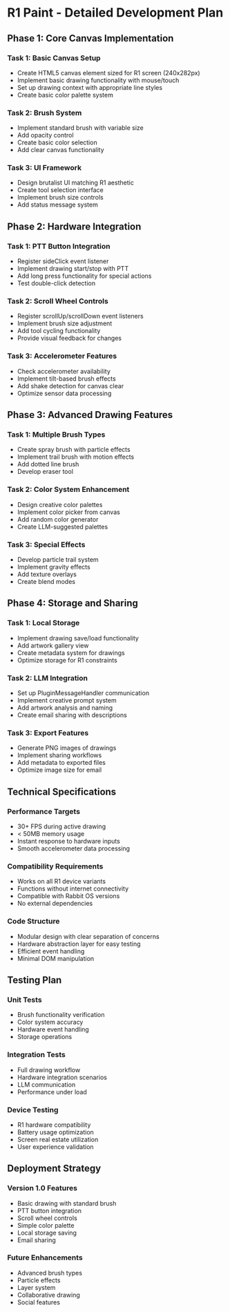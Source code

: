 # R1 Paint - Detailed Development Plan

## Phase 1: Core Canvas Implementation

### Task 1: Basic Canvas Setup
- Create HTML5 canvas element sized for R1 screen (240x282px)
- Implement basic drawing functionality with mouse/touch
- Set up drawing context with appropriate line styles
- Create basic color palette system

### Task 2: Brush System
- Implement standard brush with variable size
- Add opacity control
- Create basic color selection
- Add clear canvas functionality

### Task 3: UI Framework
- Design brutalist UI matching R1 aesthetic
- Create tool selection interface
- Implement brush size controls
- Add status message system

## Phase 2: Hardware Integration

### Task 1: PTT Button Integration
- Register sideClick event listener
- Implement drawing start/stop with PTT
- Add long press functionality for special actions
- Test double-click detection

### Task 2: Scroll Wheel Controls
- Register scrollUp/scrollDown event listeners
- Implement brush size adjustment
- Add tool cycling functionality
- Provide visual feedback for changes

### Task 3: Accelerometer Features
- Check accelerometer availability
- Implement tilt-based brush effects
- Add shake detection for canvas clear
- Optimize sensor data processing

## Phase 3: Advanced Drawing Features

### Task 1: Multiple Brush Types
- Create spray brush with particle effects
- Implement trail brush with motion effects
- Add dotted line brush
- Develop eraser tool

### Task 2: Color System Enhancement
- Design creative color palettes
- Implement color picker from canvas
- Add random color generator
- Create LLM-suggested palettes

### Task 3: Special Effects
- Develop particle trail system
- Implement gravity effects
- Add texture overlays
- Create blend modes

## Phase 4: Storage and Sharing

### Task 1: Local Storage
- Implement drawing save/load functionality
- Add artwork gallery view
- Create metadata system for drawings
- Optimize storage for R1 constraints

### Task 2: LLM Integration
- Set up PluginMessageHandler communication
- Implement creative prompt system
- Add artwork analysis and naming
- Create email sharing with descriptions

### Task 3: Export Features
- Generate PNG images of drawings
- Implement sharing workflows
- Add metadata to exported files
- Optimize image size for email

## Technical Specifications

### Performance Targets
- 30+ FPS during active drawing
- < 50MB memory usage
- Instant response to hardware inputs
- Smooth accelerometer data processing

### Compatibility Requirements
- Works on all R1 device variants
- Functions without internet connectivity
- Compatible with Rabbit OS versions
- No external dependencies

### Code Structure
- Modular design with clear separation of concerns
- Hardware abstraction layer for easy testing
- Efficient event handling
- Minimal DOM manipulation

## Testing Plan

### Unit Tests
- Brush functionality verification
- Color system accuracy
- Hardware event handling
- Storage operations

### Integration Tests
- Full drawing workflow
- Hardware integration scenarios
- LLM communication
- Performance under load

### Device Testing
- R1 hardware compatibility
- Battery usage optimization
- Screen real estate utilization
- User experience validation

## Deployment Strategy

### Version 1.0 Features
- Basic drawing with standard brush
- PTT button integration
- Scroll wheel controls
- Simple color palette
- Local storage saving
- Email sharing

### Future Enhancements
- Advanced brush types
- Particle effects
- Layer system
- Collaborative drawing
- Social features